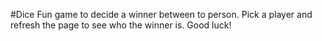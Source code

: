 #Dice
Fun game to decide a winner between to person.
Pick a player and refresh the page to see who the winner is. Good luck!